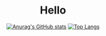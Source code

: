 <div align="center">
  <h1>Hello </h1>
  
[![Anurag's GitHub stats](https://github-readme-stats.vercel.app/api?username=JustZark)](https://github.com/anuraghazra/github-readme-stats)
[![Top Langs](https://github-readme-stats.vercel.app/api/top-langs/?username=JustZark&layout=compact)](https://github.com/anuraghazra/github-readme-stats)
